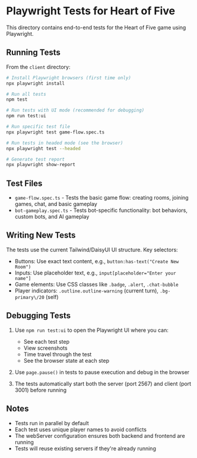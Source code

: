 # Playwright Tests for Heart of Five

This directory contains end-to-end tests for the Heart of Five game using Playwright.

## Running Tests

From the `client` directory:

```bash
# Install Playwright browsers (first time only)
npx playwright install

# Run all tests
npm test

# Run tests with UI mode (recommended for debugging)
npm run test:ui

# Run specific test file
npx playwright test game-flow.spec.ts

# Run tests in headed mode (see the browser)
npx playwright test --headed

# Generate test report
npx playwright show-report
```

## Test Files

- `game-flow.spec.ts` - Tests the basic game flow: creating rooms, joining games, chat, and basic gameplay
- `bot-gameplay.spec.ts` - Tests bot-specific functionality: bot behaviors, custom bots, and AI gameplay

## Writing New Tests

The tests use the current Tailwind/DaisyUI UI structure. Key selectors:

- Buttons: Use exact text content, e.g., `button:has-text("Create New Room")`
- Inputs: Use placeholder text, e.g., `input[placeholder="Enter your name"]`
- Game elements: Use CSS classes like `.badge`, `.alert`, `.chat-bubble`
- Player indicators: `.outline.outline-warning` (current turn), `.bg-primary\/20` (self)

## Debugging Tests

1. Use `npm run test:ui` to open the Playwright UI where you can:
   - See each test step
   - View screenshots
   - Time travel through the test
   - See the browser state at each step

2. Use `page.pause()` in tests to pause execution and debug in the browser

3. The tests automatically start both the server (port 2567) and client (port 3001) before running

## Notes

- Tests run in parallel by default
- Each test uses unique player names to avoid conflicts
- The webServer configuration ensures both backend and frontend are running
- Tests will reuse existing servers if they're already running